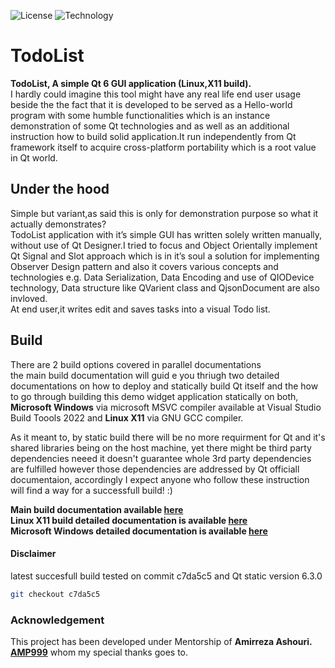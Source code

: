 
![License](https://img.shields.io/badge/license-GPL-green)
![Technology](https://img.shields.io/badge/-Qt%20C%2B%2B%20GUI-bright)

# TodoList

__TodoList, A simple Qt 6 GUI application (Linux,X11 build).__  
I hardly could imagine this tool might have any real life end user usage beside the
the fact that it is developed to be served as a Hello-world program with some humble
functionalities which is an instance demonstration of some Qt technologies and as well
as an additional instruction how to build solid application.It run independently from Qt
framework itself to acquire cross-platform portability which is a root value in Qt world.
## Under the hood
Simple but variant,as said this is only for demonstration purpose so what it
actually demonstrates?  
TodoList application with it’s simple GUI has written solely written manually, without use of Qt
Designer.I tried to focus and Object Orientally implement Qt Signal and Slot approach
which is in it’s soul a solution for implementing Observer Design pattern and also it covers
various concepts and technologies e.g. Data Serialization, Data Encoding and use of
QIODevice technology, Data structure like QVarient class and QjsonDocument are also invloved.  
At end user,it writes edit and saves tasks into a visual Todo list.  
## Build  
There are 2 build options covered in parallel documentations  
the main build documentation will guid e you thriugh two detailed documentations on how to deploy
and statically build Qt itself and the how to go through building this demo widget application statically 
on both, __Microsoft Windows__ via microsoft MSVC compiler available at Visual Studio Build Toools 2022 and __Linux X11__ via GNU GCC compiler.  

As it meant to, by static build there will be no more requirment for Qt and it's shared libraries being on the host machine, yet there might be third party dependencies neeed it doesn't guarantee whole 3rd party dependencies are fulfilled however those dependencies are addressed by Qt officiall 
documentaion, accordingly I expect anyone who follow these instruction will find a way for a successfull build! :)  


__Main build documentation available [here]()__  
__Linux X11 build detailed documentation is available [here]()__  
__Microsoft Windows detailed documentation is available [here]()__

#### Disclaimer
latest succesfull build tested on commit c7da5c5 and Qt static version 6.3.0
```sh
git checkout c7da5c5
```

### Acknowledgement
This project has been developed under Mentorship of __Amirreza Ashouri. [AMP999](https://github.com/AMP999)__ whom my special thanks goes to.


